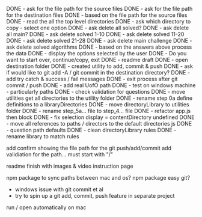 DONE - ask for the file path for the source files
DONE - ask for the file path for the destination files
DONE - based on the file path for the source files
DONE - read the all the top level directories
DONE - ask which directory to copy - select one option
DONE - ask delete all solved?
DONE - ask delete all main?
DONE - ask delete solved 1-10
DONE - ask delete solved 11-20
DONE - ask delete solved 21-28
DONE - ask delete main challenge
DONE - ask delete solved algorithms
DONE - based on the answers above process the data
DONE - display the options selected by the user
DONE - Do you want to start over, continue/copy, exit
DONE - readme draft
DONE - open destination folder
DONE - created utility to add, commit & push
DONE - ask if would like to git add -A / git commit in the destination directory?
DONE - add try catch & success / fail messages
DONE - exit process after git commit / push
DONE - add real UofO path
DONE - test on windows machine - particularly paths
DONE - check validation for questions
DONE - move utilities get all directories to the utility folder
DONE - rename step 0a define definitions to a libraryDirectories
DONE - move directoryLibrary to utilities folder
DONE - rename step_5a... file to step_4... file
DONE - refactor app.js then block
DONE - fix selection display = contentDirectory undefined
DONE - move all references to paths / directors to the default directories js
DONE - question path defaults
DONE - clean directoryLibrary rules
DONE - rename library to match rules

add confirm showing the file path for the git push/add/commit
add validiation for the path... must start with "/"

readme finish with images & video
instruction page

npm package to sync paths between mac and os?
npm package easy git?
  - windows issue with git commit et al
  - try to spin up a git add, commit, push feature in separate project

run / open automatically on mac